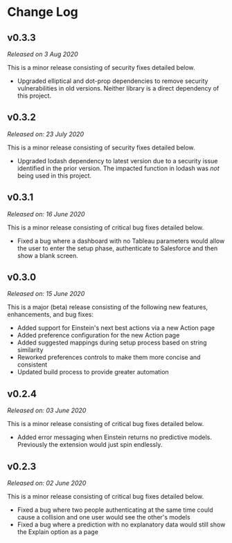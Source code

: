 # Change Log

## v0.3.3

_Released on 3 Aug 2020_

This is a minor release consisting of security fixes detailed below.

- Upgraded elliptical and dot-prop dependencies to remove security vulnerabilities in old versions. Neither library is a direct dependency of this project.

## v0.3.2

_Released on: 23 July 2020_

This is a minor release consisting of security fixes detailed below.

- Upgraded lodash dependency to latest version due to a security issue identified in the prior version. The impacted function in lodash was _not_ being used in this project.

## v0.3.1

_Released on: 16 June 2020_

This is a minor release consisting of critical bug fixes detailed below.

- Fixed a bug where a dashboard with no Tableau parameters would allow the user to enter the setup phase, authenticate to Salesforce and then show a blank screen.

## v0.3.0

_Released on: 15 June 2020_

This is a major (beta) release consisting of the following new features, enhancements, and bug fixes:

- Added support for Einstein's next best actions via a new Action page
- Added preference configuration for the new Action page
- Added suggested mappings during setup process based on string similarity
- Reworked preferences controls to make them more concise and consistent
- Updated build process to provide greater automation

## v0.2.4

_Released on: 03 June 2020_

This is a minor release consisting of critical bug fixes detailed below.

- Added error messaging when Einstein returns no predictive models. Previously the extension would just spin endlessly.

## v0.2.3

_Released on: 02 June 2020_

This is a minor release consisting of critical bug fixes detailed below.

- Fixed a bug where two people authenticating at the same time could cause a collision and one user would see the other's models
- Fixed a bug where a prediction with no explanatory data would still show the Explain option as a page
